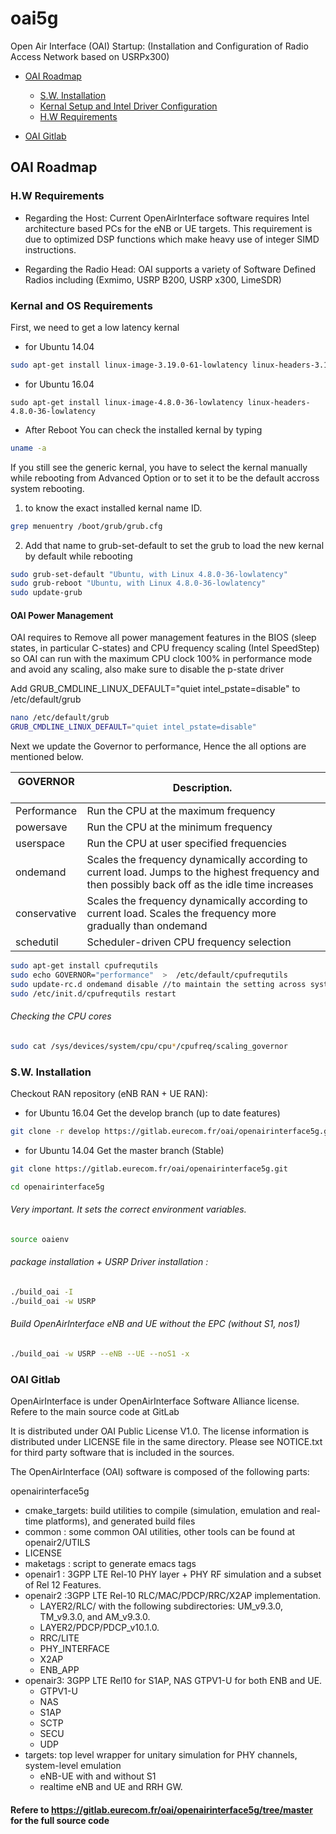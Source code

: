 # oai5g
Open Air Interface (OAI) Startup: (Installation and Configuration of Radio Access Network based on USRPx300)


*   [OAI Roadmap](#OAI)

	*	[S.W. Installation](#S.W.)
	*	[Kernal Setup and Intel Driver Configuration](#kernal)
    *   [H.W Requirements](#H.W.)
*   [OAI Gitlab](#REF)


<h2 id="OAI">OAI Roadmap</h2>

<h3 id="H.W.">H.W Requirements</h3>

- Regarding the Host: Current OpenAirInterface software requires Intel architecture based PCs for the eNB or UE targets. This requirement is due to optimized DSP functions which make heavy use of integer SIMD instructions.

- Regarding the Radio Head: OAI supports a variety of Software Defined Radios including (Exmimo, USRP B200, USRP x300, LimeSDR)

<h3 id="kernal">Kernal and OS Requirements</h3>

First, we need to get a low latency kernal
- for Ubuntu 14.04
```bash
sudo apt-get install linux-image-3.19.0-61-lowlatency linux-headers-3.19.0-61-lowlatency
```
- for Ubuntu 16.04
```
sudo apt-get install linux-image-4.8.0-36-lowlatency linux-headers-4.8.0-36-lowlatency
```
- After Reboot You can check the installed kernal by typing
```bash
uname -a
``` 
If you still see the generic kernal, you have to select the kernal manually while rebooting from Advanced Option
or to set it to be the default accross system rebooting.
1. to know the exact installed kernal name ID.
```bash 
grep menuentry /boot/grub/grub.cfg
```
2. Add that name to grub-set-default to set the grub to load the new kernal by default while rebooting
```bash 
sudo grub-set-default "Ubuntu, with Linux 4.8.0-36-lowlatency"
sudo grub-reboot "Ubuntu, with Linux 4.8.0-36-lowlatency"
sudo update-grub
``` 
#### OAI Power Management
OAI requires to Remove all power management features in the BIOS (sleep states, in particular C-states) and CPU frequency scaling (Intel SpeedStep) so OAI can run with the maximum CPU clock 100% in performance mode and avoid  any scaling, also make sure to disable the p-state driver 

Add GRUB_CMDLINE_LINUX_DEFAULT="quiet intel_pstate=disable" to /etc/default/grub
```bash
nano /etc/default/grub
GRUB_CMDLINE_LINUX_DEFAULT="quiet intel_pstate=disable"
```
Next we update the Governor to performance, Hence the all options are mentioned below.

| GOVERNOR      | Description.  |
| ------------- | ------------- |
| Performance   | Run the CPU at the maximum frequency 		 |
| powersave     | Run the CPU at the minimum frequency  	 |
| userspace 	| Run the CPU at user specified frequencies 	 |
| ondemand 	| Scales the frequency dynamically according to current load. Jumps to the highest frequency and then possibly back off as the idle time increases | 
| conservative  | Scales the frequency dynamically according to current load. Scales the frequency more gradually than ondemand |
| schedutil	|Scheduler-driven CPU frequency selection|



```bash
sudo apt-get install cpufrequtils
sudo echo GOVERNOR="performance"  >  /etc/default/cpufrequtils
sudo update-rc.d ondemand disable //to maintain the setting across system reboot
sudo /etc/init.d/cpufrequtils restart 
```
###### Checking the CPU cores
```bash
sudo cat /sys/devices/system/cpu/cpu*/cpufreq/scaling_governor
```

<h3 id="S.W.">S.W. Installation</h3>

Checkout RAN repository (eNB RAN + UE RAN):
- for Ubuntu 16.04 Get the develop branch (up to date features)
```bash
git clone -r develop https://gitlab.eurecom.fr/oai/openairinterface5g.git
```
- for Ubuntu 14.04 Get the master branch (Stable)
```bash
git clone https://gitlab.eurecom.fr/oai/openairinterface5g.git
```

```bash
cd openairinterface5g
```

###### Very important. It sets the correct environment variables. 
```bash
source oaienv
```
###### package installation + USRP Driver installation :
```bash
./build_oai -I
./build_oai -w USRP
```
###### Build OpenAirInterface eNB and UE without the EPC (without S1, nos1) 
```bash
./build_oai -w USRP --eNB --UE --noS1 -x
```


<h3 id="REF">OAI Gitlab</h3>

OpenAirInterface is under OpenAirInterface Software Alliance license.
Refere to the main source code at GitLab

It is distributed under OAI Public License V1.0. 
The license information is distributed under LICENSE file in the same directory.
Please see NOTICE.txt for third party software that is included in the sources.

The OpenAirInterface (OAI) software is composed of the following parts: 

openairinterface5g
- cmake_targets: build utilities to compile (simulation, emulation and real-time platforms), and generated build files
- common : some common OAI utilities, other tools can be found at openair2/UTILS
- LICENSE
- maketags : script to generate emacs tags
- openair1 : 3GPP LTE Rel-10 PHY layer + PHY RF simulation and a subset of Rel 12 Features.
- openair2 :3GPP LTE Rel-10 RLC/MAC/PDCP/RRC/X2AP implementation. 
    - LAYER2/RLC/ with the following subdirectories: UM_v9.3.0, TM_v9.3.0, and AM_v9.3.0. 
    - LAYER2/PDCP/PDCP_v10.1.0. 
    - RRC/LITE
    - PHY_INTERFACE
    - X2AP
    - ENB_APP 
- openair3: 3GPP LTE Rel10 for S1AP, NAS GTPV1-U for both ENB and UE.
    - GTPV1-U
    - NAS 
    - S1AP
    - SCTP
    - SECU
    - UDP
- targets: top level wrapper for unitary simulation for PHY channels, system-level emulation 
   - eNB-UE with and without S1
   - realtime eNB and UE and RRH GW.

#### Refere to https://gitlab.eurecom.fr/oai/openairinterface5g/tree/master for the full source code

